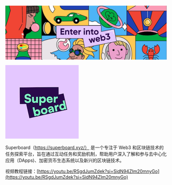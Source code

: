 ![bannger](./assets/1500x500.jpeg)

![logo](./assets/RurVGtSO_400x400.jpg)

Superboard（https://superboard.xyz/） 是一个专注于 Web3 和区块链技术的任务探索平台，旨在通过互动任务和奖励机制，帮助用户深入了解和参与去中心化应用（DApps)、加密货币生态系统以及新兴的区块链技术。

视频教程链接：[https://youtu.be/RSgdJumZdek?si=SidN94ZIm20mnyGo](https://youtu.be/RSgdJumZdek?si=SidN94ZIm20mnyGo)
